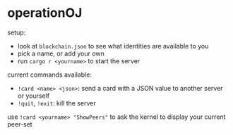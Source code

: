 # operationOJ

setup:
- look at `blockchain.json` to see what identities are available to you
- pick a name, or add your own
- run `cargo r <yourname>` to start the server

current commands available:
- `!card <name> <json>`: send a card with a JSON value to another server or yourself
- `!quit`, `!exit`: kill the server

use `!card <yourname> "ShowPeers"` to ask the kernel to display your current peer-set
